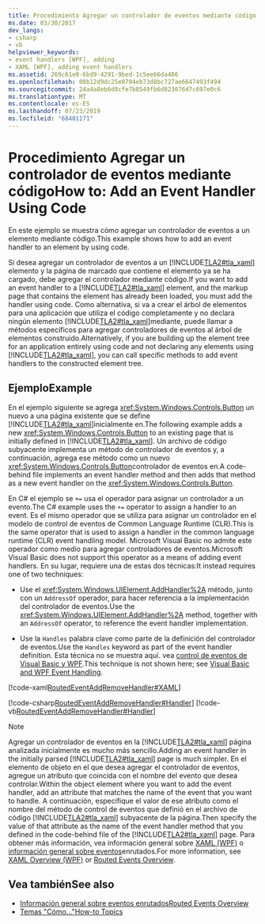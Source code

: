 ```yaml
---
title: Procedimiento Agregar un controlador de eventos mediante código
ms.date: 03/30/2017
dev_langs:
- csharp
- vb
helpviewer_keywords:
- event handlers [WPF], adding
- XAML [WPF], adding event handlers
ms.assetid: 269c61e0-6bd9-4291-9bed-1c5ee66da486
ms.openlocfilehash: 00b12d9dc25e0704eb73d8bc727ae6647493f494
ms.sourcegitcommit: 24a4a8eb6d8cfe7b8549fb6d823076d7c697e0c6
ms.translationtype: MT
ms.contentlocale: es-ES
ms.lasthandoff: 07/23/2019
ms.locfileid: "68401171"
---
```

# <a name="how-to-add-an-event-handler-using-code"></a><span data-ttu-id="7d75a-102">Procedimiento Agregar un controlador de eventos mediante código</span><span class="sxs-lookup"><span data-stu-id="7d75a-102">How to: Add an Event Handler Using Code</span></span>
<span data-ttu-id="7d75a-103">En este ejemplo se muestra cómo agregar un controlador de eventos a un elemento mediante código.</span><span class="sxs-lookup"><span data-stu-id="7d75a-103">This example shows how to add an event handler to an element by using code.</span></span>  
  
 <span data-ttu-id="7d75a-104">Si desea agregar un controlador de eventos a un [!INCLUDE[TLA2#tla_xaml](../../../../includes/tla2sharptla-xaml-md.md)] elemento y la página de marcado que contiene el elemento ya se ha cargado, debe agregar el controlador mediante código.</span><span class="sxs-lookup"><span data-stu-id="7d75a-104">If you want to add an event handler to a [!INCLUDE[TLA2#tla_xaml](../../../../includes/tla2sharptla-xaml-md.md)] element, and the markup page that contains the element has already been loaded, you must add the handler using code.</span></span> <span data-ttu-id="7d75a-105">Como alternativa, si va a crear el árbol de elementos para una aplicación que utiliza el código completamente y no declara ningún elemento [!INCLUDE[TLA2#tla_xaml](../../../../includes/tla2sharptla-xaml-md.md)]mediante, puede llamar a métodos específicos para agregar controladores de eventos al árbol de elementos construido.</span><span class="sxs-lookup"><span data-stu-id="7d75a-105">Alternatively, if you are building up the element tree for an application entirely using code and not declaring any elements using [!INCLUDE[TLA2#tla_xaml](../../../../includes/tla2sharptla-xaml-md.md)], you can call specific methods to add event handlers to the constructed element tree.</span></span>  
  
## <a name="example"></a><span data-ttu-id="7d75a-106">Ejemplo</span><span class="sxs-lookup"><span data-stu-id="7d75a-106">Example</span></span>  
 <span data-ttu-id="7d75a-107">En el ejemplo siguiente se agrega <xref:System.Windows.Controls.Button> un nuevo a una página existente que se define [!INCLUDE[TLA2#tla_xaml](../../../../includes/tla2sharptla-xaml-md.md)]inicialmente en.</span><span class="sxs-lookup"><span data-stu-id="7d75a-107">The following example adds a new <xref:System.Windows.Controls.Button> to an existing page that is initially defined in [!INCLUDE[TLA2#tla_xaml](../../../../includes/tla2sharptla-xaml-md.md)].</span></span> <span data-ttu-id="7d75a-108">Un archivo de código subyacente implementa un método de controlador de eventos y, a continuación, agrega ese método como un nuevo <xref:System.Windows.Controls.Button>controlador de eventos en.</span><span class="sxs-lookup"><span data-stu-id="7d75a-108">A code-behind file implements an event handler method and then adds that method as a new event handler on the <xref:System.Windows.Controls.Button>.</span></span>  
  
 <span data-ttu-id="7d75a-109">En C# el ejemplo se `+=` usa el operador para asignar un controlador a un evento.</span><span class="sxs-lookup"><span data-stu-id="7d75a-109">The C# example uses the `+=` operator to assign a handler to an event.</span></span> <span data-ttu-id="7d75a-110">Es el mismo operador que se utiliza para asignar un controlador en el modelo de control de eventos de Common Language Runtime (CLR).</span><span class="sxs-lookup"><span data-stu-id="7d75a-110">This is the same operator that is used to assign a handler in the common language runtime (CLR) event handling model.</span></span> <span data-ttu-id="7d75a-111">Microsoft Visual Basic no admite este operador como medio para agregar controladores de eventos.</span><span class="sxs-lookup"><span data-stu-id="7d75a-111">Microsoft Visual Basic does not support this operator as a means of adding event handlers.</span></span> <span data-ttu-id="7d75a-112">En su lugar, requiere una de estas dos técnicas:</span><span class="sxs-lookup"><span data-stu-id="7d75a-112">It instead requires one of two techniques:</span></span>  
  
- <span data-ttu-id="7d75a-113">Use el <xref:System.Windows.UIElement.AddHandler%2A> método, junto con un `AddressOf` operador, para hacer referencia a la implementación del controlador de eventos.</span><span class="sxs-lookup"><span data-stu-id="7d75a-113">Use the <xref:System.Windows.UIElement.AddHandler%2A> method, together with an `AddressOf` operator, to reference the event handler implementation.</span></span>  
  
- <span data-ttu-id="7d75a-114">Use la `Handles` palabra clave como parte de la definición del controlador de eventos.</span><span class="sxs-lookup"><span data-stu-id="7d75a-114">Use the `Handles` keyword as part of the event handler definition.</span></span> <span data-ttu-id="7d75a-115">Esta técnica no se muestra aquí. vea [control de eventos de Visual Basic y WPF](visual-basic-and-wpf-event-handling.md).</span><span class="sxs-lookup"><span data-stu-id="7d75a-115">This technique is not shown here; see [Visual Basic and WPF Event Handling](visual-basic-and-wpf-event-handling.md).</span></span>  
  
 [!code-xaml[RoutedEventAddRemoveHandler#XAML](~/samples/snippets/csharp/VS_Snippets_Wpf/RoutedEventAddRemoveHandler/CSharp/default.xaml#xaml)]  
  
 [!code-csharp[RoutedEventAddRemoveHandler#Handler](~/samples/snippets/csharp/VS_Snippets_Wpf/RoutedEventAddRemoveHandler/CSharp/default.xaml.cs#handler)]
 [!code-vb[RoutedEventAddRemoveHandler#Handler](~/samples/snippets/visualbasic/VS_Snippets_Wpf/RoutedEventAddRemoveHandler/VisualBasic/default.xaml.vb#handler)]  
  
> [!NOTE]
>  <span data-ttu-id="7d75a-116">Agregar un controlador de eventos en la [!INCLUDE[TLA2#tla_xaml](../../../../includes/tla2sharptla-xaml-md.md)] página analizada inicialmente es mucho más sencillo.</span><span class="sxs-lookup"><span data-stu-id="7d75a-116">Adding an event handler in the initially parsed [!INCLUDE[TLA2#tla_xaml](../../../../includes/tla2sharptla-xaml-md.md)] page is much simpler.</span></span> <span data-ttu-id="7d75a-117">En el elemento de objeto en el que desea agregar el controlador de eventos, agregue un atributo que coincida con el nombre del evento que desea controlar.</span><span class="sxs-lookup"><span data-stu-id="7d75a-117">Within the object element where you want to add the event handler, add an attribute that matches the name of the event that you want to handle.</span></span> <span data-ttu-id="7d75a-118">A continuación, especifique el valor de ese atributo como el nombre del método de control de eventos que definió en el archivo de código [!INCLUDE[TLA2#tla_xaml](../../../../includes/tla2sharptla-xaml-md.md)] subyacente de la página.</span><span class="sxs-lookup"><span data-stu-id="7d75a-118">Then specify the value of that attribute as the name of the event handler method that you defined in the code-behind file of the [!INCLUDE[TLA2#tla_xaml](../../../../includes/tla2sharptla-xaml-md.md)] page.</span></span> <span data-ttu-id="7d75a-119">Para obtener más información, vea información general sobre [XAML (WPF)](xaml-overview-wpf.md) o [información general sobre eventos](routed-events-overview.md)enrutados.</span><span class="sxs-lookup"><span data-stu-id="7d75a-119">For more information, see [XAML Overview (WPF)](xaml-overview-wpf.md) or [Routed Events Overview](routed-events-overview.md).</span></span>  
  
## <a name="see-also"></a><span data-ttu-id="7d75a-120">Vea también</span><span class="sxs-lookup"><span data-stu-id="7d75a-120">See also</span></span>

- [<span data-ttu-id="7d75a-121">Información general sobre eventos enrutados</span><span class="sxs-lookup"><span data-stu-id="7d75a-121">Routed Events Overview</span></span>](routed-events-overview.md)
- [<span data-ttu-id="7d75a-122">Temas "Cómo..."</span><span class="sxs-lookup"><span data-stu-id="7d75a-122">How-to Topics</span></span>](events-how-to-topics.md)
